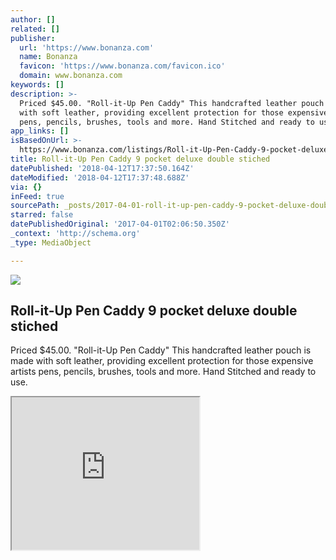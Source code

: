 ```yaml
---
author: []
related: []
publisher:
  url: 'https://www.bonanza.com'
  name: Bonanza
  favicon: 'https://www.bonanza.com/favicon.ico'
  domain: www.bonanza.com
keywords: []
description: >-
  Priced $45.00. "Roll-it-Up Pen Caddy" This handcrafted leather pouch is made
  with soft leather, providing excellent protection for those expensive artists
  pens, pencils, brushes, tools and more. Hand Stitched and ready to use.
app_links: []
isBasedOnUrl: >-
  https://www.bonanza.com/listings/Roll-it-Up-Pen-Caddy-9-pocket-deluxe-double-stiched/294807538
title: Roll-it-Up Pen Caddy 9 pocket deluxe double stiched
datePublished: '2018-04-12T17:37:50.164Z'
dateModified: '2018-04-12T17:37:48.688Z'
via: {}
inFeed: true
sourcePath: _posts/2017-04-01-roll-it-up-pen-caddy-9-pocket-deluxe-double-stiched.md
starred: false
datePublishedOriginal: '2017-04-01T02:06:50.350Z'
_context: 'http://schema.org'
_type: MediaObject

---
```

<article style=""><img src="https://imgflo.herokuapp.com/graph/2b2431f8e7ba7b0/694f5c4e26af938bf7f9cc98ad82a6f0/noop.jpg?input=https%3A%2F%2Fimages.bonanzastatic.com%2Fafu%2Fimages%2F2501%2F4448%2F32%2F4pktdeluxe2.4.jpg" /><h1>Roll-it-Up Pen Caddy 9 pocket deluxe double stiched</h1><p>Priced $45.00. "Roll-it-Up Pen Caddy" This handcrafted leather pouch is made with soft leather, providing excellent protection for those expensive artists pens, pencils, brushes, tools and more. Hand Stitched and ready to use.</p></article>

<iframe src="https://the-grid.github.io/ed-userhtml/?g=eJwlzdENwiAQANBVyA3Q02gbY0pH0G8_CxxCcpTmgBCdXqMLvDdHL2si1aOrQcM4HUAFis9QNZyOI6giVkOodS9XxN778MqtNkODzQkpGXJ44_u-vf1lepxB_TiTxZFo-GIrc-6-MRcrRNsy439cPsjaKcU" height="244" style=""></iframe>